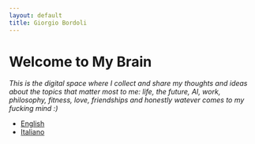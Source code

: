 ```yaml
---
layout: default
title: Giorgio Bordoli
---
```


# Welcome to My Brain
*This is the digital space where I collect and share my thoughts and ideas about the topics that matter most to me: life, the future, AI, work, philosophy, fitness, love, friendships and honestly watever comes to my fucking mind :)*

- [English](/english)
- [Italiano](/italiano)